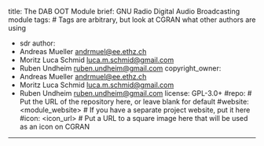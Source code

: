 title: The DAB OOT Module
brief: GNU Radio Digital Audio Broadcasting module
tags: # Tags are arbitrary, but look at CGRAN what other authors are using
  - sdr
author:
  - Andreas Mueller <andrmuel@ee.ethz.ch>
  - Moritz Luca Schmid <luca.m.schmid@gmail.com>
  - Ruben Undheim <ruben.undheim@gmail.com>
copyright_owner:
  - Andreas Mueller <andrmuel@ee.ethz.ch>
  - Moritz Luca Schmid <luca.m.schmid@gmail.com>
  - Ruben Undheim <ruben.undheim@gmail.com>
license: GPL-3.0+
#repo: # Put the URL of the repository here, or leave blank for default
#website: <module_website> # If you have a separate project website, put it here
#icon: <icon_url> # Put a URL to a square image here that will be used as an icon on CGRAN
---
